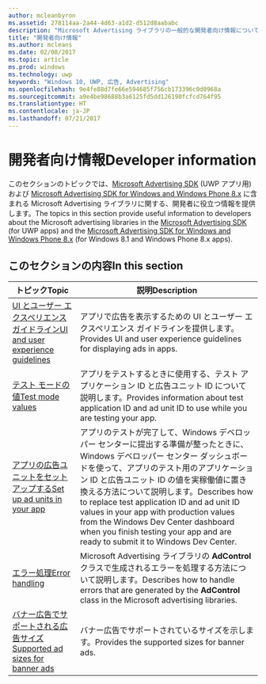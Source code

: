 ```yaml
---
author: mcleanbyron
ms.assetid: 278114aa-2a44-4d63-a1d2-d512d8aababc
description: "Microsoft Advertising ライブラリの一般的な開発者向け情報についてお知らせします。"
title: "開発者向け情報"
ms.author: mcleans
ms.date: 02/08/2017
ms.topic: article
ms.prod: windows
ms.technology: uwp
keywords: "Windows 10, UWP, 広告, Advertising"
ms.openlocfilehash: 9e4fe88d7fe66e594685f756cb173396c0d0968a
ms.sourcegitcommit: a9e4be98688b3a6125fd5dd126190fcfcd764f95
ms.translationtype: HT
ms.contentlocale: ja-JP
ms.lasthandoff: 07/21/2017
---
```

# <a name="developer-information"></a><span data-ttu-id="d8b86-104">開発者向け情報</span><span class="sxs-lookup"><span data-stu-id="d8b86-104">Developer information</span></span>

<span data-ttu-id="d8b86-105">このセクションのトピックでは、[Microsoft Advertising SDK](http://aka.ms/ads-sdk-uwp) (UWP アプリ用) および [Microsoft Advertising SDK for Windows and Windows Phone 8.x](http://aka.ms/store-8-sdk) に含まれる Microsoft Advertising ライブラリに関する、開発者に役立つ情報を提供します。</span><span class="sxs-lookup"><span data-stu-id="d8b86-105">The topics in this section provide useful information to developers about the Microsoft advertising libraries in the [Microsoft Advertising SDK](http://aka.ms/ads-sdk-uwp) (for UWP apps) and the [Microsoft Advertising SDK for Windows and Windows Phone 8.x](http://aka.ms/store-8-sdk) (for Windows 8.1 and Windows Phone 8.x apps).</span></span>


## <a name="in-this-section"></a><span data-ttu-id="d8b86-106">このセクションの内容</span><span class="sxs-lookup"><span data-stu-id="d8b86-106">In this section</span></span>

| <span data-ttu-id="d8b86-107">トピック</span><span class="sxs-lookup"><span data-stu-id="d8b86-107">Topic</span></span>                                                                                                       | <span data-ttu-id="d8b86-108">説明</span><span class="sxs-lookup"><span data-stu-id="d8b86-108">Description</span></span>                 |
|-------------------------------------------------------------------------------------------------------------|-----------------------------|
| [<span data-ttu-id="d8b86-109">UI とユーザー エクスペリエンス ガイドライン</span><span class="sxs-lookup"><span data-stu-id="d8b86-109">UI and user experience guidelines</span></span>](ui-and-user-experience-guidelines.md) |  <span data-ttu-id="d8b86-110">アプリで広告を表示するための UI とユーザー エクスペリエンス ガイドラインを提供します。</span><span class="sxs-lookup"><span data-stu-id="d8b86-110">Provides UI and user experience guidelines for displaying ads in apps.</span></span>  |
| [<span data-ttu-id="d8b86-111">テスト モードの値</span><span class="sxs-lookup"><span data-stu-id="d8b86-111">Test mode values</span></span>](test-mode-values.md)        |  <span data-ttu-id="d8b86-112">アプリをテストするときに使用する、テスト アプリケーション ID と広告ユニット ID について説明します。</span><span class="sxs-lookup"><span data-stu-id="d8b86-112">Provides information about test application ID and ad unit ID to use while you are testing your app.</span></span>   |
| [<span data-ttu-id="d8b86-113">アプリの広告ユニットをセットアップする</span><span class="sxs-lookup"><span data-stu-id="d8b86-113">Set up ad units in your app</span></span>](set-up-ad-units-in-your-app.md)      | <span data-ttu-id="d8b86-114">アプリのテストが完了して、Windows デベロッパー センターに提出する準備が整ったときに、Windows デベロッパー センター ダッシュボードを使って、アプリのテスト用のアプリケーション ID と広告ユニット ID の値を実稼働値に置き換える方法について説明します。</span><span class="sxs-lookup"><span data-stu-id="d8b86-114">Describes how to replace test application ID and ad unit ID values in your app with production values from the Windows Dev Center dashboard when you finish testing your app and are ready to submit it to Windows Dev Center.</span></span>   |
| [<span data-ttu-id="d8b86-115">エラー処理</span><span class="sxs-lookup"><span data-stu-id="d8b86-115">Error handling</span></span>](error-handling-with-advertising-libraries.md)                                    |  <span data-ttu-id="d8b86-116">Microsoft Advertising ライブラリの **AdControl** クラスで生成されるエラーを処理する方法について説明します。</span><span class="sxs-lookup"><span data-stu-id="d8b86-116">Describes how to handle errors that are generated by the **AdControl** class in the Microsoft advertising libraries.</span></span>   |
| [<span data-ttu-id="d8b86-117">バナー広告でサポートされる広告サイズ</span><span class="sxs-lookup"><span data-stu-id="d8b86-117">Supported ad sizes for banner ads</span></span>](supported-ad-sizes-for-banner-ads.md)                                    |  <span data-ttu-id="d8b86-118">バナー広告でサポートされているサイズを示します。</span><span class="sxs-lookup"><span data-stu-id="d8b86-118">Provides the supported sizes for banner ads.</span></span>   |



 

 
